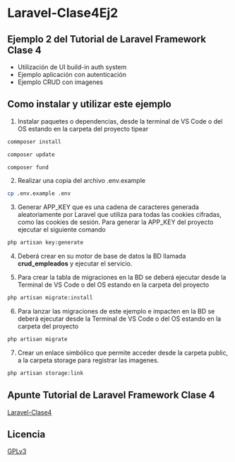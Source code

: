 # Laravel-Clase4Ej2
## Ejemplo 2 del Tutorial de Laravel Framework Clase 4

  * Utilización de UI build-in auth system
  * Ejemplo aplicación con autenticación
  * Ejemplo CRUD con imagenes

## Como instalar y utilizar este ejemplo

1. Instalar paquetes o dependencias, desde la terminal de VS Code o del OS estando en la carpeta del proyecto tipear
```bash
commposer install
``` 
```bash
composer update
```
```bash
composer fund
 ```

2. Realizar una copia del archivo .env.example
```bash
cp .env.example .env
```

3. Generar APP_KEY que es una cadena de caracteres generada aleatoriamente por Laravel que utiliza para todas las cookies cifradas, como las cookies de sesión. Para generar la APP_KEY del proyecto ejecutar el siguiente comando
```bash
php artisan key:generate
```

4. Deberá crear en su motor de base de datos la BD llamada **crud_empleados** y ejecutar el servicio.

5. Para crear la tabla de migraciones en la BD se deberá ejecutar desde la Terminal de VS Code o del OS estando en la carpeta del proyecto
```bash
php artisan migrate:install
```

6. Para lanzar las migraciones de este ejemplo e impacten en la BD se deberá ejecutar desde la Terminal de VS Code o del OS estando en la carpeta del proyecto
```bash
php artisan migrate
```

7. Crear un enlace simbólico que permite acceder desde la carpeta public, a la carpeta storage para registrar las imagenes.
```bash
php artisan storage:link
```

## Apunte Tutorial de Laravel Framework Clase 4
[Laravel-Clase4](https://www.profmatiasgarcia.com.ar/uploads/tutoriales/Laravel-Clase4.pdf)

## Licencia
[GPLv3](https://www.gnu.org/licenses/gpl-3.0.en.html)
